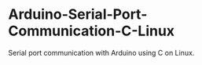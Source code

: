 # Arduino-Serial-Port-Communication-C-Linux
Serial port communication with Arduino using C on Linux.

